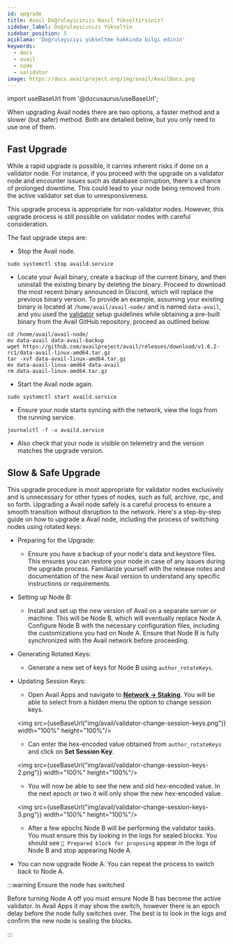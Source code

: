 ```yaml
---
id: upgrade
title: Avail Doğrulayıcınızı Nasıl Yükseltirsiniz?
sidebar_label: Doğrulayıcınızı Yükseltin
sidebar_position: 5
açıklama: 'Doğrulayıcıyı yükseltme hakkında bilgi edinin'
keywords:
  - docs
  - avail
  - node
  - validator
image: https://docs.availproject.org/img/avail/AvailDocs.png
---
```


import useBaseUrl from '@docusaurus/useBaseUrl';

When upgrading Avail nodes there are two options, a faster method and a slower (but safer) method. Both are detailed below, but you only need to use one of them.

## Fast Upgrade

While a rapid upgrade is possible, it carries inherent risks if done on a validator node. For instance, if you proceed with the upgrade on a validator node and encounter issues such as database corruption, there's a chance of prolonged downtime. This could lead to your node being removed from the active validator set due to unresponsiveness.

This upgrade process is appropriate for non-validator nodes. However, this upgrade process is still possible on validator nodes with careful consideration.

The fast upgrade steps are:

- Stop the Avail node.

```
sudo systemctl stop availd.service
```

- Locate your Avail binary, create a backup of the current binary, and then uninstall the existing binary by deleting the binary. Proceed to download the most recent binary announced in Discord, which will replace the previous binary version.
  To provide an example, assuming your existing binary is located at `/home/avail/avail-node/` and is named `data-avail`, and you used the [validator](/category/run-a-validator-node/) setup guidelines while obtaining a pre-built binary from the Avail GitHub repository, proceed as outlined below.

```
cd /home/avail/avail-node/
mv data-avail data-avail-backup
wget https://github.com/availproject/avail/releases/download/v1.6.2-rc1/data-avail-linux-amd64.tar.gz
tar -xvf data-avail-linux-amd64.tar.gz
mv data-avail-linux-amd64 data-avail
rm data-avail-linux-amd64.tar.gz
```

- Start the Avail node again.

```
sudo systemctl start availd.service
```

- Ensure your node starts syncing with the network, view the logs from the running service.

```
journalctl -f -u availd.service
```

- Also check that your node is visible on telemetry and the version matches the upgrade version.

## Slow & Safe Upgrade

This upgrade procedure is most appropriate for validator nodes exclusively and is unnecessary for other types of nodes, such as full, archive, rpc, and so forth. Upgrading a Avail node safely is a careful process to ensure a smooth transition without disruption to the network. Here's a step-by-step guide on how to upgrade a Avail node,
including the process of switching nodes using rotated keys:

- Preparing for the Upgrade:

  - Ensure you have a backup of your node's data and keystore files. This ensures you can restore your node in case of any issues during the upgrade process.
    Familiarize yourself with the release notes and documentation of the new Avail version to understand any specific instructions or requirements.

- Setting up Node B:

  - Install and set up the new version of Avail on a separate server or machine. This will be Node B, which will eventually replace Node A. Configure Node B with the
    necessary configuration files, including the customizations you had on Node A. Ensure that Node B is fully synchronized with the Avail network before proceeding.

- Generating Rotated Keys:

  - Generate a new set of keys for Node B using `author_rotateKeys`.

- Updating Session Keys:

  - Open Avail Apps and navigate to [**Network &rarr; Staking**](https://testnet.avail.tools/#/staking/actions). You will be able to select from a hidden menu the option
    to change session keys.

  <img src={useBaseUrl("img/avail/validator-change-session-keys.png")} width="100%" height="100%"/>

  - Can enter the hex-encoded value obtained from `author_rotateKeys` and click on **Set Session Key**.

  <img src={useBaseUrl("img/avail/validator-change-session-keys-2.png")} width="100%" height="100%"/>

  - You will now be able to see the new and old hex-encoded value. In the next epoch or two it will only show the new hex-encoded
    value.

  <img src={useBaseUrl("img/avail/validator-change-session-keys-3.png")} width="100%" height="100%"/>

  - After a few epochs Node B will be performing the validator tasks. You must ensure this by looking in the logs for sealed blocks. You should see `🎁 Prepared block for proposing` appear
    in the logs of Node B and stop appearing Node A.

- You can now upgrade Node A. You can repeat the process to switch back to Node A.

:::warning Ensure the node has switched

Before turning Node A off you must ensure Node B has become the active validator. In Avail Apps it may show the switch, however there is an epoch delay before the node
fully switches over. The best is to look in the logs and confirm the new node is sealing the blocks.

:::